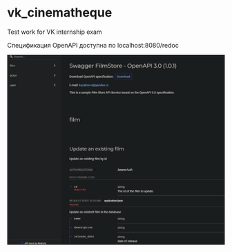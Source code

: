 # vk_cinematheque
Test work for VK internship exam


Спецификация OpenAPI доступна по localhost:8080/redoc
<div align="center">
  <img src="https://github.com/KazakNi/KazakNi/blob/main/swagger.png" align="center"> </img>
  </div>

